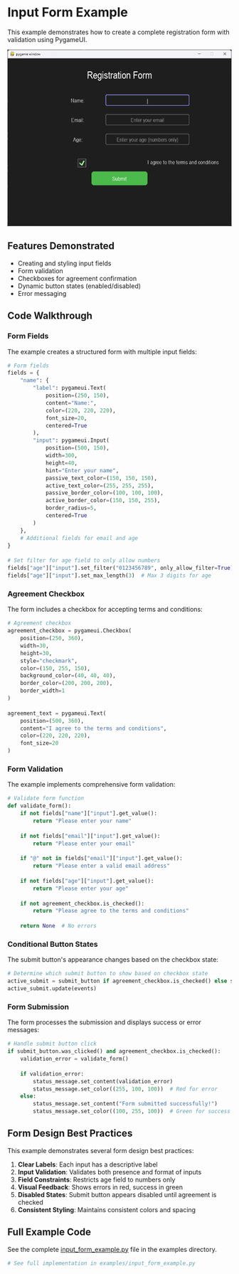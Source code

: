 # Input Form Example

This example demonstrates how to create a complete registration form with validation using PygameUI.

![Input Form Example](../assets/imgs/forms_example.png)

## Features Demonstrated

- Creating and styling input fields
- Form validation
- Checkboxes for agreement confirmation
- Dynamic button states (enabled/disabled)
- Error messaging

## Code Walkthrough

### Form Fields

The example creates a structured form with multiple input fields:

```python
# Form fields
fields = {
    "name": {
        "label": pygameui.Text(
            position=(250, 150),
            content="Name:",
            color=(220, 220, 220),
            font_size=20,
            centered=True
        ),
        "input": pygameui.Input(
            position=(500, 150),
            width=300,
            height=40,
            hint="Enter your name",
            passive_text_color=(150, 150, 150),
            active_text_color=(255, 255, 255),
            passive_border_color=(100, 100, 100),
            active_border_color=(150, 150, 255),
            border_radius=5,
            centered=True
        )
    },
    # Additional fields for email and age
}

# Set filter for age field to only allow numbers
fields["age"]["input"].set_filter("0123456789", only_allow_filter=True)
fields["age"]["input"].set_max_length(3)  # Max 3 digits for age
```

### Agreement Checkbox

The form includes a checkbox for accepting terms and conditions:

```python
# Agreement checkbox
agreement_checkbox = pygameui.Checkbox(
    position=(250, 360),
    width=30,
    height=30,
    style="checkmark",
    color=(150, 255, 150),
    background_color=(40, 40, 40),
    border_color=(200, 200, 200),
    border_width=1
)

agreement_text = pygameui.Text(
    position=(500, 360),
    content="I agree to the terms and conditions",
    color=(220, 220, 220),
    font_size=20
)
```

### Form Validation

The example implements comprehensive form validation:

```python
# Validate form function
def validate_form():
    if not fields["name"]["input"].get_value():
        return "Please enter your name"
    
    if not fields["email"]["input"].get_value():
        return "Please enter your email"
    
    if "@" not in fields["email"]["input"].get_value():
        return "Please enter a valid email address"
    
    if not fields["age"]["input"].get_value():
        return "Please enter your age"
    
    if not agreement_checkbox.is_checked():
        return "Please agree to the terms and conditions"
    
    return None  # No errors
```

### Conditional Button States

The submit button's appearance changes based on the checkbox state:

```python
# Determine which submit button to show based on checkbox state
active_submit = submit_button if agreement_checkbox.is_checked() else submit_button_disabled
active_submit.update(events)
```

### Form Submission

The form processes the submission and displays success or error messages:

```python
# Handle submit button click
if submit_button.was_clicked() and agreement_checkbox.is_checked():
    validation_error = validate_form()
    
    if validation_error:
        status_message.set_content(validation_error)
        status_message.set_color((255, 100, 100))  # Red for error
    else:
        status_message.set_content("Form submitted successfully!")
        status_message.set_color((100, 255, 100))  # Green for success
```

## Form Design Best Practices

This example demonstrates several form design best practices:

1. **Clear Labels**: Each input has a descriptive label
2. **Input Validation**: Validates both presence and format of inputs
3. **Field Constraints**: Restricts age field to numbers only
4. **Visual Feedback**: Shows errors in red, success in green
5. **Disabled States**: Submit button appears disabled until agreement is checked
6. **Consistent Styling**: Maintains consistent colors and spacing

## Full Example Code

See the complete [input_form_example.py](https://github.com/trymbf/pygameui/blob/main/examples/input_form_example.py) file in the examples directory.

```python
# See full implementation in examples/input_form_example.py
```